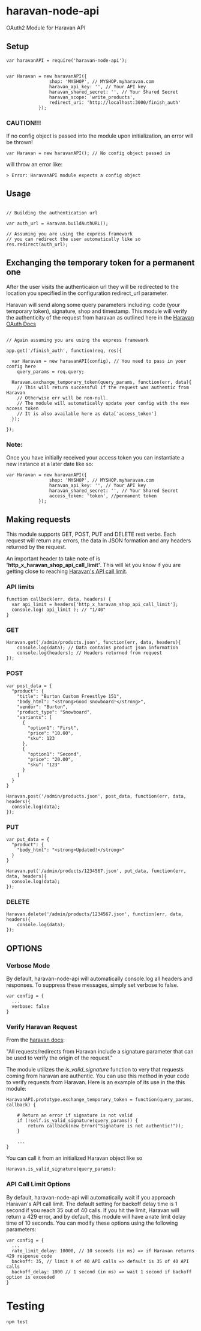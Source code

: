 haravan-node-api
================

OAuth2 Module for Haravan API

## Setup

~~~
var haravanAPI = require('haravan-node-api');


var Haravan = new haravanAPI({
                shop: 'MYSHOP', // MYSHOP.myharavan.com
                haravan_api_key: '', // Your API key
                haravan_shared_secret: '', // Your Shared Secret
                haravan_scope: 'write_products',
                redirect_uri: 'http://localhost:3000/finish_auth'
            });

~~~

### CAUTION!!!

If no config object is passed into the module upon initialization, an error will be thrown!

~~~
var Haravan = new haravanAPI(); // No config object passed in
~~~

will throw an error like:

~~~
> Error: HaravanAPI module expects a config object
~~~

## Usage

~~~

// Building the authentication url

var auth_url = Haravan.buildAuthURL();

// Assuming you are using the express framework
// you can redirect the user automatically like so
res.redirect(auth_url);

~~~


## Exchanging the temporary token for a permanent one

After the user visits the authenticaion url they will be redirected to the location you specified in the configuration redirect_url parameter.

Haravan will send along some query parameters including: code (your temporary token), signature, shop and timestamp. This module will verify the authenticity of the request from haravan as outlined here in the [Haravan OAuth Docs](http://docs.haravan.com/api/tutorials/oauth)

~~~

// Again assuming you are using the express framework

app.get('/finish_auth', function(req, res){

  var Haravan = new haravanAPI(config), // You need to pass in your config here
    query_params = req.query;

  Haravan.exchange_temporary_token(query_params, function(err, data){
    // This will return successful if the request was authentic from Haravan
    // Otherwise err will be non-null.
    // The module will automatically update your config with the new access token
    // It is also available here as data['access_token']
  });

});

~~~

### Note:

Once you have initially received your access token you can instantiate a new instance at a later date like so:

~~~
var Haravan = new haravanAPI({
                shop: 'MYSHOP', // MYSHOP.myharavan.com
                haravan_api_key: '', // Your API key
                haravan_shared_secret: '', // Your Shared Secret
                access_token: 'token', //permanent token
            });

~~~



## Making requests

This module supports GET, POST, PUT and DELETE rest verbs. Each request will return any errors, the data in JSON formation and any headers returned by the request.

An important header to take note of is **'http_x_haravan_shop_api_call_limit'**. This will let you know if you are getting close to reaching [Haravan's API call limit](http://docs.haravan.com/api/tutorials/learning-to-respect-the-api-call-limit).

### API limits

~~~
function callback(err, data, headers) {
  var api_limit = headers['http_x_haravan_shop_api_call_limit'];
  console.log( api_limit ); // "1/40"
}
~~~

### GET

~~~
Haravan.get('/admin/products.json', function(err, data, headers){
    console.log(data); // Data contains product json information
    console.log(headers); // Headers returned from request
});

~~~

### POST

~~~
var post_data = {
  "product": {
    "title": "Burton Custom Freestlye 151",
    "body_html": "<strong>Good snowboard!</strong>",
    "vendor": "Burton",
    "product_type": "Snowboard",
    "variants": [
      {
        "option1": "First",
        "price": "10.00",
        "sku": 123
      },
      {
        "option1": "Second",
        "price": "20.00",
        "sku": "123"
      }
    ]
  }
}

Haravan.post('/admin/products.json', post_data, function(err, data, headers){
  console.log(data);
});
~~~

### PUT

~~~
var put_data = {
  "product": {
    "body_html": "<strong>Updated!</strong>"
  }
}

Haravan.put('/admin/products/1234567.json', put_data, function(err, data, headers){
  console.log(data);
});
~~~

### DELETE

~~~
Haravan.delete('/admin/products/1234567.json', function(err, data, headers){
    console.log(data);
});
~~~

## OPTIONS


### Verbose Mode

By default, haravan-node-api will automatically console.log all headers and responses. To suppress these messages, simply set verbose to false.

~~~
var config = {
  ...
  verbose: false
}
~~~

### Verify Haravan Request

From the [haravan docs](http://docs.haravan.com/api/tutorials/oauth):

"All requests/redirects from Haravan include a signature parameter that can be used to verify the origin of the request."

The module utilizes the *is_valid_signature* function to very that requests coming from haravan are authentic. You can use this method in your code to verify requests from Haravan. Here is an example of its use in the this module:

~~~
HaravanAPI.prototype.exchange_temporary_token = function(query_params, callback) {
    
    # Return an error if signature is not valid
    if (!self.is_valid_signature(query_params)) {
        return callback(new Error("Signature is not authentic!"));
    }

    ...
}
~~~

You can call it from an initialized Haravan object like so

~~~
Haravan.is_valid_signature(query_params);
~~~

### API Call Limit Options

By default, haravan-node-api will automatically wait if you approach Haravan's API call limit. The default setting for backoff delay time is 1 second if you reach 35 out of 40 calls. If you hit the limit, Haravan will return a 429 error, and by default, this module will have a rate limit delay time of 10 seconds. You can modify these options using the following parameters: 

~~~
var config = {
  ...
  rate_limit_delay: 10000, // 10 seconds (in ms) => if Haravan returns 429 response code
  backoff: 35, // limit X of 40 API calls => default is 35 of 40 API calls
  backoff_delay: 1000 // 1 second (in ms) => wait 1 second if backoff option is exceeded
}
~~~


# Testing

~~~
npm test
~~~
